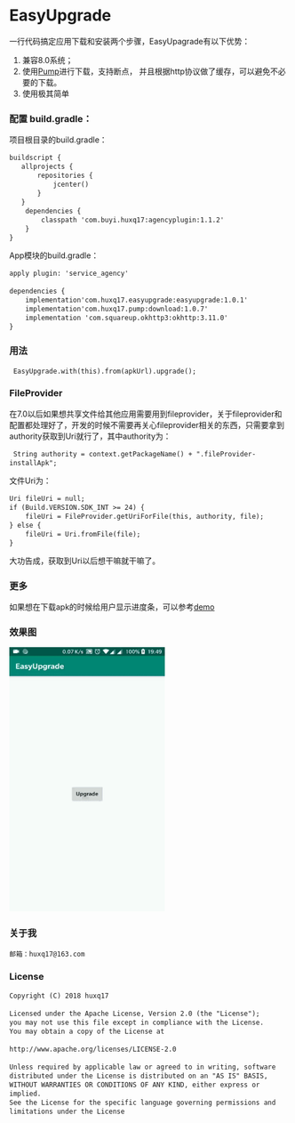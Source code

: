 # EasyUpgrade
一行代码搞定应用下载和安装两个步骤，EasyUpagrade有以下优势：
1. 兼容8.0系统；
2. 使用[Pump](https://github.com/huxq17/Pump)进行下载，支持断点， 并且根据http协议做了缓存，可以避免不必要的下载。
3. 使用极其简单

### 配置 build.gradle：
项目根目录的build.gradle：
```
buildscript {
   allprojects {
       repositories {
           jcenter()
       }
   }
    dependencies {
        classpath 'com.buyi.huxq17:agencyplugin:1.1.2'
    }
}
```
App模块的build.gradle：

```
apply plugin: 'service_agency'

dependencies {
    implementation'com.huxq17.easyupgrade:easyupgrade:1.0.1'
    implementation'com.huxq17.pump:download:1.0.7'
    implementation 'com.squareup.okhttp3:okhttp:3.11.0'
}

```
### 用法

```
 EasyUpgrade.with(this).from(apkUrl).upgrade();
```
### FileProvider
在7.0以后如果想共享文件给其他应用需要用到fileprovider，关于fileprovider和配置都处理好了，开发的时候不需要再关心fileprovider相关的东西，只需要拿到authority获取到Uri就行了，其中authority为：

```
 String authority = context.getPackageName() + ".fileProvider-installApk";
```
文件Uri为：

```
Uri fileUri = null;
if (Build.VERSION.SDK_INT >= 24) {
    fileUri = FileProvider.getUriForFile(this, authority, file);
} else {
    fileUri = Uri.fromFile(file);
}
```
大功告成，获取到Uri以后想干嘛就干嘛了。



### 更多
如果想在下载apk的时候给用户显示进度条，可以参考[demo](https://github.com/huxq17/EasyUpgrade/blob/master/app/src/main/java/com/huxq17/easyupgrade/demo/MainActivity.java)

### 效果图

<img src="easy_upgrade.gif" width="280" height="475" />


### 关于我
    邮箱：huxq17@163.com

### License

    Copyright (C) 2018 huxq17

    Licensed under the Apache License, Version 2.0 (the "License");
    you may not use this file except in compliance with the License.
    You may obtain a copy of the License at

    http://www.apache.org/licenses/LICENSE-2.0

    Unless required by applicable law or agreed to in writing, software
    distributed under the License is distributed on an "AS IS" BASIS,
    WITHOUT WARRANTIES OR CONDITIONS OF ANY KIND, either express or implied.
    See the License for the specific language governing permissions and
    limitations under the License
